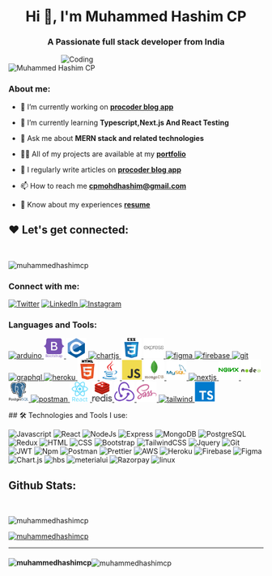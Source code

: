  
 
<!-- ![Banner](https://raw.githubusercontent.com/sreeshilck/sreeshilck/main/banner.jpg) -->

<h1 align="center">Hi 👋, I'm Muhammed Hashim CP</h1>
<h3 align="center">A Passionate full stack developer from India</h3>
<img align="right" alt="Coding" width="400" src="https://c.tenor.com/qJ5evVs-_uUAAAAC/coding.gif">

<p align="left"> <img src="https://komarev.com/ghpvc/?username=muhammedhashimcp&label=Profile%20views&color=0e75b6&style=flat" alt="Muhammed Hashim CP" /> </p>








<h3 align="left">About me:</h3>
<p align="left" >
</p>

- 🔭 I’m currently working on [**procoder blog app**](https://procoderblogapp.netlify.app/)

- 🌱 I’m currently learning **Typescript,Next.js And React Testing**

- 💬 Ask me about **MERN stack and related technologies**

- 👨‍💻 All of my projects are available at my [**portfolio**](https://muhammedhashimportfolio.netlify.app/)
 
- 📝 I regularly write articles on [**procoder blog app**](https://procoderblogapp.netlify.app/)

- 📫 How to reach me **cpmohdhashim@gmail.com**

- 📄 Know about my experiences [**resume**](resume)



## ❤️ Let's get connected:
<br>
<p align="left"> <img src="https://komarev.com/ghpvc/?username=muhammedhashimcp&label=Profile%20views&color=0e75b6&style=flat" alt="muhammedhashimcp" /> </p>





<h3 align="left">Connect with me:</h3>
<p align="left">
</p>
<p>
<a href="https://twitter.com/cpmohdhashim" target="_blank"><img alt="Twitter" src="https://img.shields.io/badge/twitter-%231DA1F2.svg?&style=for-the-badge&logo=twitter&logoColor=white"  height="30px"/></a> <a href="https://www.linkedin.com/in/muhammed-hashim-9aa2a9143/" target="_blank"><img alt="LinkedIn" src="https://img.shields.io/badge/linkedin-%230077B5.svg?&style=for-the-badge&logo=linkedin&logoColor=white"  height="30px"/> <a href="https://instagram.com" target="_blank"><img alt="Instagram" src="https://img.shields.io/badge/Instagram-E4405F?style=for-the-badge&logo=instagram&logoColor=white"  height="30px"/></a>
</p>

	
<h3 align="left">Languages and Tools:</h3>
<p align="left"> <a href="https://www.arduino.cc/" target="_blank" rel="noreferrer"> <img src="https://cdn.worldvectorlogo.com/logos/arduino-1.svg" alt="arduino" width="40" height="40"/> </a> <a href="https://getbootstrap.com" target="_blank" rel="noreferrer"> <img src="https://raw.githubusercontent.com/devicons/devicon/master/icons/bootstrap/bootstrap-plain-wordmark.svg" alt="bootstrap" width="40" height="40"/> </a> <a href="https://www.cprogramming.com/" target="_blank" rel="noreferrer"> <img src="https://raw.githubusercontent.com/devicons/devicon/master/icons/c/c-original.svg" alt="c" width="40" height="40"/> </a> <a href="https://www.chartjs.org" target="_blank" rel="noreferrer"> <img src="https://www.chartjs.org/media/logo-title.svg" alt="chartjs" width="40" height="40"/> </a> <a href="https://www.w3schools.com/css/" target="_blank" rel="noreferrer"> <img src="https://raw.githubusercontent.com/devicons/devicon/master/icons/css3/css3-original-wordmark.svg" alt="css3" width="40" height="40"/> </a> <a href="https://expressjs.com" target="_blank" rel="noreferrer"> <img src="https://raw.githubusercontent.com/devicons/devicon/master/icons/express/express-original-wordmark.svg" alt="express" width="40" height="40"/> </a> <a href="https://www.figma.com/" target="_blank" rel="noreferrer"> <img src="https://www.vectorlogo.zone/logos/figma/figma-icon.svg" alt="figma" width="40" height="40"/> </a> <a href="https://firebase.google.com/" target="_blank" rel="noreferrer"> <img src="https://www.vectorlogo.zone/logos/firebase/firebase-icon.svg" alt="firebase" width="40" height="40"/> </a> <a href="https://git-scm.com/" target="_blank" rel="noreferrer"> <img src="https://www.vectorlogo.zone/logos/git-scm/git-scm-icon.svg" alt="git" width="40" height="40"/> </a> <a href="https://graphql.org" target="_blank" rel="noreferrer"> <img src="https://www.vectorlogo.zone/logos/graphql/graphql-icon.svg" alt="graphql" width="40" height="40"/> </a> <a href="https://heroku.com" target="_blank" rel="noreferrer"> <img src="https://www.vectorlogo.zone/logos/heroku/heroku-icon.svg" alt="heroku" width="40" height="40"/> </a> <a href="https://www.w3.org/html/" target="_blank" rel="noreferrer"> <img src="https://raw.githubusercontent.com/devicons/devicon/master/icons/html5/html5-original-wordmark.svg" alt="html5" width="40" height="40"/> </a> <a href="https://www.java.com" target="_blank" rel="noreferrer"> <img src="https://raw.githubusercontent.com/devicons/devicon/master/icons/java/java-original.svg" alt="java" width="40" height="40"/> </a> <a href="https://developer.mozilla.org/en-US/docs/Web/JavaScript" target="_blank" rel="noreferrer"> <img src="https://raw.githubusercontent.com/devicons/devicon/master/icons/javascript/javascript-original.svg" alt="javascript" width="40" height="40"/> </a> <a href="https://www.mongodb.com/" target="_blank" rel="noreferrer"> <img src="https://raw.githubusercontent.com/devicons/devicon/master/icons/mongodb/mongodb-original-wordmark.svg" alt="mongodb" width="40" height="40"/> </a> <a href="https://www.mysql.com/" target="_blank" rel="noreferrer"> <img src="https://raw.githubusercontent.com/devicons/devicon/master/icons/mysql/mysql-original-wordmark.svg" alt="mysql" width="40" height="40"/> </a> <a href="https://nextjs.org/" target="_blank" rel="noreferrer"> <img src="https://cdn.worldvectorlogo.com/logos/nextjs-2.svg" alt="nextjs" width="40" height="40"/> </a> <a href="https://www.nginx.com" target="_blank" rel="noreferrer"> <img src="https://raw.githubusercontent.com/devicons/devicon/master/icons/nginx/nginx-original.svg" alt="nginx" width="40" height="40"/> </a> <a href="https://nodejs.org" target="_blank" rel="noreferrer"> <img src="https://raw.githubusercontent.com/devicons/devicon/master/icons/nodejs/nodejs-original-wordmark.svg" alt="nodejs" width="40" height="40"/> </a> <a href="https://www.postgresql.org" target="_blank" rel="noreferrer"> <img src="https://raw.githubusercontent.com/devicons/devicon/master/icons/postgresql/postgresql-original-wordmark.svg" alt="postgresql" width="40" height="40"/> </a> <a href="https://postman.com" target="_blank" rel="noreferrer"> <img src="https://www.vectorlogo.zone/logos/getpostman/getpostman-icon.svg" alt="postman" width="40" height="40"/> </a> <a href="https://reactjs.org/" target="_blank" rel="noreferrer"> <img src="https://raw.githubusercontent.com/devicons/devicon/master/icons/react/react-original-wordmark.svg" alt="react" width="40" height="40"/> </a> <a href="https://redis.io" target="_blank" rel="noreferrer"> <img src="https://raw.githubusercontent.com/devicons/devicon/master/icons/redis/redis-original-wordmark.svg" alt="redis" width="40" height="40"/> </a> <a href="https://redux.js.org" target="_blank" rel="noreferrer"> <img src="https://raw.githubusercontent.com/devicons/devicon/master/icons/redux/redux-original.svg" alt="redux" width="40" height="40"/> </a> <a href="https://sass-lang.com" target="_blank" rel="noreferrer"> <img src="https://raw.githubusercontent.com/devicons/devicon/master/icons/sass/sass-original.svg" alt="sass" width="40" height="40"/> </a> <a href="https://tailwindcss.com/" target="_blank" rel="noreferrer"> <img src="https://www.vectorlogo.zone/logos/tailwindcss/tailwindcss-icon.svg" alt="tailwind" width="40" height="40"/> </a> <a href="https://www.typescriptlang.org/" target="_blank" rel="noreferrer"> <img src="https://raw.githubusercontent.com/devicons/devicon/master/icons/typescript/typescript-original.svg" alt="typescript" width="40" height="40"/> </a> </p>
## 🛠️ Technologies and Tools I use:
<br>
<p>
<img alt="Javascript" src="https://img.shields.io/badge/JavaScript-323330?style=for-the-badge&logo=javascript&logoColor=F7DF1E" />
<img alt="React" src="https://img.shields.io/badge/React-20232A?style=for-the-badge&logo=react&logoColor=61DAFB"/>
<img alt="NodeJs" src="https://img.shields.io/badge/Node.js-339933?style=for-the-badge&logo=nodedotjs&logoColor=white"/>
<img alt="Express" src="https://img.shields.io/badge/Express.js-000000?style=for-the-badge&logo=express&logoColor=white"/>
<img alt="MongoDB" src="https://img.shields.io/badge/MongoDB-4EA94B?style=for-the-badge&logo=mongodb&logoColor=white"/>
<img alt="PostgreSQL" src="https://img.shields.io/badge/PostgreSQL-316192?style=for-the-badge&logo=postgresql&logoColor=white"/>
<img alt="Redux" src="https://img.shields.io/badge/Redux-593D88?style=for-the-badge&logo=redux&logoColor=white"/>
<img alt="HTML" src="https://img.shields.io/badge/HTML5-E34F26?style=for-the-badge&logo=html5&logoColor=white"/>
<img alt="CSS" src="https://img.shields.io/badge/CSS3-1572B6?style=for-the-badge&logo=css3&logoColor=white"/>
<img alt="Bootstrap" src="https://img.shields.io/badge/Bootstrap-563D7C?style=for-the-badge&logo=bootstrap&logoColor=white"/>
<img alt="TailwindCSS" src="https://img.shields.io/badge/Tailwind_CSS-38B2AC?style=for-the-badge&logo=tailwind-css&logoColor=white"/>
<img alt="Jquery" src="https://img.shields.io/badge/jQuery-0769AD?style=for-the-badge&logo=jquery&logoColor=white"/>
<img alt="Git" src="https://img.shields.io/badge/GIT-E44C30?style=for-the-badge&logo=git&logoColor=white"/>
<img alt="JWT" src="https://img.shields.io/badge/JWT-000000?style=for-the-badge&logo=JSON%20web%20tokens&logoColor=white"/>
<img alt="Npm" src="https://img.shields.io/badge/npm-CB3837?style=for-the-badge&logo=npm&logoColor=white"/>
<img alt="Postman" src="https://img.shields.io/badge/Postman-FF6C37?style=for-the-badge&logo=Postman&logoColor=white"/>
<img alt="Prettier" src="https://img.shields.io/badge/prettier-1A2C34?style=for-the-badge&logo=prettier&logoColor=F7BA3E"/>
<img alt="AWS" src="https://img.shields.io/badge/Amazon_AWS-FF9900?style=for-the-badge&logo=amazonaws&logoColor=white"/>
<img alt="Heroku" src="https://img.shields.io/badge/Heroku-430098?style=for-the-badge&logo=heroku&logoColor=white"/>
<img alt="Firebase" src="https://img.shields.io/badge/firebase-ffca28?style=for-the-badge&logo=firebase&logoColor=black"/>
<img alt="Figma" src="https://img.shields.io/badge/Figma-F24E1E?style=for-the-badge&logo=figma&logoColor=white"/>
 <img alt="Chart.js" src="https://img.shields.io/badge/Chart.js-FF6384?style=for-the-badge&logo=chartdotjs&logoColor=white"/>
	
  <img alt="hbs" src="https://img.shields.io/badge/Handlebars.js-f0772b?style=for-the-badge&logo=handlebarsdotjs&logoColor=black"/>
   <img alt="meterialui" src="https://img.shields.io/badge/Material%20UI-007FFF?style=for-the-badge&logo=mui&logoColor=white"/>
  <img alt="Razorpay" src="https://img.shields.io/badge/Razorpay-02042B?style=for-the-badge&logo=razorpay&logoColor=3395FF"/>
  <img alt="linux" src="https://img.shields.io/badge/Linux-FCC624?style=for-the-badge&logo=linux&logoColor=black"/>
	
</p>


## Github Stats:
<br>
<p align="left"> <img src="https://komarev.com/ghpvc/?username=muhammedhashimcp&label=Profile%20views&color=0e75b6&style=flat" alt="muhammedhashimcp" /> </p>

<p align="left"> <a href="https://github.com/ryo-ma/github-profile-trophy"><img src="https://github-profile-trophy.vercel.app/?username=muhammedhashimcp" alt="muhammedhashimcp" /></a> </p>
<hr>
<h4><img align="left" src="https://github-readme-stats.vercel.app/api/top-langs?username=muhammedhashimcp&show_icons=true&locale=en&layout=compact" alt="muhammedhashimcp" /></h4>


<p><img align="center" src="https://github-readme-streak-stats.herokuapp.com/?user=muhammedhashimcp&" alt="muhammedhashimcp" /></p>
